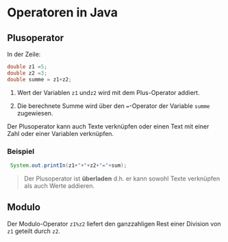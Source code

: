 # Operatoren in Java

## Plusoperator

In der Zeile:

```java
double z1 =5;
double z2 =3;
double summe = z1+z2;
```

 1. Wert der Variablen `z1` und`z2` wird mit dem Plus-Operator addiert.

 2. Die berechnete Summe wird über den `=`-Operator der Variable `summe` zugewiesen.

Der Plusoperator kann auch Texte verknüpfen oder einen Text mit einer Zahl oder einer Variablen verknüpfen.

### Beispiel

```java
 System.out.printIn(z1+"+"+z2+"="+sum);
```

>Der Plusoperator ist **überladen** d.h. er kann sowohl Texte verknüpfen als auch Werte addieren.

## Modulo

Der Modulo-Operator `z1%z2` liefert den ganzzahligen Rest einer Division von `z1` geteilt durch `z2`.
